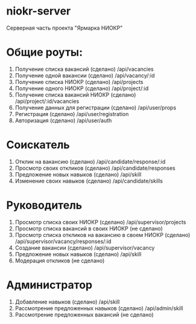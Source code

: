 # niokr-server
Серверная часть проекта "Ярмарка НИОКР"

# Общие роуты:
1. Получение списка вакансий (сделано) /api/vacancies
2. Получение одной вакансии (сделано) /api/vacancy/:id
3. Получение списка НИОКР (сделано) /api/projects
4. Получение одного НИОКР (сделано) /api/project/:id
5. Получение списка вакансий НИОКР (сделано) /api/project/:id/vacancies
6. Получение данных для регистрации (сделано) /api/user/props
7. Регистрация (сделано) /api/user/registration
8. Авторизация (сделано) /api/user/auth
# Соискатель
1. Отклик на вакансию (сделано) /api/candidate/response/:id
2. Просмотр своих откликов (сделано) /api/candidate/responses
3. Предложение новых навыков (сделано) /api/skill
4. Изменение своих навыков (сделано) /api/candidate/skills
# Руководитель
1. Просмотр списка своих НИОКР (сделано) /api/supervisor/projects
2. Просмотр списка вакансий в своих НИОКР (не сделано) 
3. Просмотр списка откликов на вакансию в своем НИОКР (сделано)  /api/supervisor/vacancy/responses/:id
4. Создание вакансии (сделано) /api/supervisor/vacancy
5. Предложение новых навыков (сделано) /api/skill
6. Модерация откликов (не сделано)
# Администратор
1. Добавление навыков (сделано) /api/skill
2. Рассмотрение предложенных навыков (сделано) /api/admin/skill
3. Рассмотрение предложенных вакансий (не сделано)